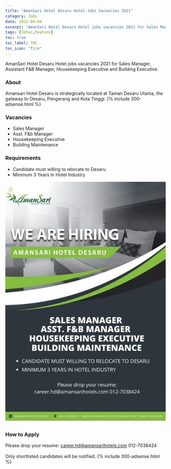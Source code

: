 ```yaml
---
title: "AmanSari Hotel Desaru Hotel Jobs Vacancies 2021" 
category: Jobs 
date: 2021-04-04
excerpt: "AmanSari Hotel Desaru Hotel jobs vacancies 2021 for Sales Manager, Assistant F&B Manager, Housekeeping Executive and Building Executive." 
tags: [Johor,Feature] 
toc: true
toc_label: TOC 
toc_icon: "fire" 
--- 
```

AmanSari Hotel Desaru Hotel jobs vacancies 2021 for Sales Manager, Assistant F&B Manager, Housekeeping Executive and Building Executive.

### About
Amansari Hotel Desaru is strategically located at Taman Desaru Utama, the gateway to Desaru, Pengerang and Kota Tinggi. 
{% include 300-adsense.html %} 

### Vacancies
- Sales Manager
- Asst. F&b Manager
- Housekeeping Executive
- Building Maintenance

### Requirements
* Candidate must willing to relocate to Desaru
* Minimum 3 Years In Hotel Industry

![AmanSari Hotel Desaru Hotel Jobs 2021!](/assets/images/2021-04/amansari-hotel-desaru-johor-jobs-vacancies-2021.jpg "AmanSari Hotel Desaru Hotel Jobs 2021")

### How to Apply
Please drop your resume: career.hd@amansarihotels.com 012-7038424
<br/><br/>
Only shortlisted candidates will be notified.
{% include 300-adsense.html %} 